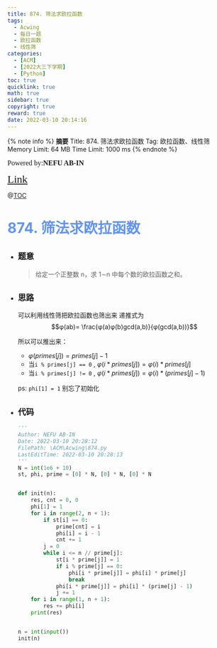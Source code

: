 ```yaml
---
title: 874. 筛法求欧拉函数
tags:
  - Acwing
  - 每日一题
  - 欧拉函数
  - 线性筛
categories:
  - [ACM]
  - [2022大三下学期]
  - [Python]
toc: true
quicklink: true
math: true
sidebar: true
copyright: true
reward: true
date: 2022-03-10 20:14:16
---
```



{% note info %}
**摘要**
Title: 874. 筛法求欧拉函数
Tag: 欧拉函数、线性筛
Memory Limit: 64 MB
Time Limit: 1000 ms
{% endnote %}
<!-- more -->

<font size=3 face=楷体>Powered by:**NEFU AB-IN**</font>

<font color=#FFA500 size=5 face=楷体>[Link](https://www.acwing.com/problem/content/876/)</font>

@[TOC](文章目录)

# <font color=#6495ED size=6>874. 筛法求欧拉函数</font>

* ## <font size=4 face=粗体>题意</font>

  >给定一个正整数 n，求 1∼n 中每个数的欧拉函数之和。

* ## <font size=4 face=粗体>思路</font>

  可以利用线性筛把欧拉函数也筛出来
  递推式为
  $$φ(ab)= \frac{φ(a)φ(b)gcd(a,b)}{φ(gcd(a,b))}$$

  所以可以推出来：
    * $φ(primes[j]) = primes[j] - 1$ 
    * 当`i % primes[j] == 0` , $φ(i * primes[j]) = φ(i) * primes[j]$
    * 当`i % primes[j] != 0` , $φ(i * primes[j]) = φ(i) * (primes[j] - 1)$
  
  ps: `phi[1] = 1` 别忘了初始化 
* ## <font size=4 face=粗体>代码</font>

  ```python
  '''
  Author: NEFU AB-IN
  Date: 2022-03-10 20:28:12
  FilePath: \ACM\Acwing\874.py
  LastEditTime: 2022-03-10 20:28:13
  '''
  N = int(1e6 + 10)
  st, phi, prime = [0] * N, [0] * N, [0] * N


  def init(n):
      res, cnt = 0, 0
      phi[1] = 1
      for i in range(2, n + 1):
          if st[i] == 0:
              prime[cnt] = i
              phi[i] = i - 1
              cnt += 1
          j = 0
          while i <= n // prime[j]:
              st[i * prime[j]] = 1
              if i % prime[j] == 0:
                  phi[i * prime[j]] = phi[i] * prime[j]
                  break
              phi[i * prime[j]] = phi[i] * (prime[j] - 1)
              j += 1
      for i in range(1, n + 1):
          res += phi[i]
      print(res)


  n = int(input())
  init(n)
  ```